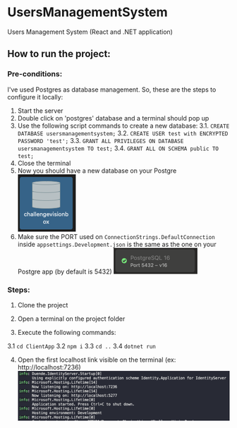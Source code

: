 # UsersManagementSystem

Users Management System (React and .NET application)

## How to run the project:

### Pre-conditions:

I've used Postgres as database management. So, these are the steps to configure it locally:

1. Start the server
2. Double click on 'postgres' database and a terminal should pop up
3. Use the following script commands to create a new database:
3.1. `CREATE DATABASE usersmanagementsystem;`
3.2. `CREATE USER test with ENCRYPTED PASSWORD 'test';`
3.3. `GRANT ALL PRIVILEGES ON DATABASE usersmanagementsystem TO test;`
3.4. `GRANT ALL ON SCHEMA public TO test;`
4. Close the terminal
5. Now you should have a new database on your Postgre
![db_Postgres](db.png)
6. Make sure the PORT used on `ConnectionStrings.DefaultConnection` inside `appsettings.Development.json` is the same as the one on your Postgre app (by default is 5432)
![db_Port](db_port.png)

### Steps:

1. Clone the project

2. Open a terminal on the project folder

3. Execute the following commands:

3.1 `cd ClientApp`
3.2 `npm i`
3.3 `cd ..`
3.4 `dotnet run`

4. Open the first localhost link visible on the terminal (ex: http://localhost:7236)
![terminal](terminal.png)
